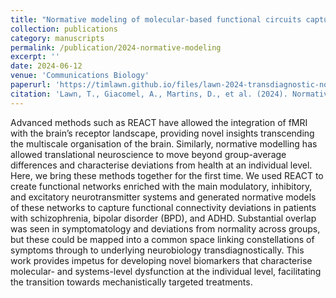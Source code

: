 ```yaml
---
title: "Normative modeling of molecular-based functional circuits captures clinical heterogeneity transdiagnostically in psychiatric patients"
collection: publications
category: manuscripts
permalink: /publication/2024-normative-modeling
excerpt: ''
date: 2024-06-12
venue: 'Communications Biology'
paperurl: 'https://timlawn.github.io/files/lawn-2024-transdiagnostic-normative-modeling.pdf'
citation: 'Lawn, T., Giacomel, A., Martins, D., et al. (2024). Normative modeling of molecular-based functional circuits captures clinical heterogeneity transdiagnostically in psychiatric patients. <i>Communications Biology</i>, 7, 728.'
---
```


Advanced methods such as REACT have allowed the integration of fMRI with the brain’s receptor landscape, providing novel insights transcending the multiscale organisation of the brain. Similarly, normative modelling has allowed translational neuroscience to move beyond group-average differences and characterise deviations from health at an individual level. Here, we bring these methods together for the first time. We used REACT to create functional networks enriched with the main modulatory, inhibitory, and excitatory neurotransmitter systems and generated normative models of these networks to capture functional connectivity deviations in patients with schizophrenia, bipolar disorder (BPD), and ADHD. Substantial overlap was seen in symptomatology and deviations from normality across groups, but these could be mapped into a common space linking constellations of symptoms through to underlying neurobiology transdiagnostically. This work provides impetus for developing novel biomarkers that characterise molecular- and systems-level dysfunction at the individual level, facilitating the transition towards mechanistically targeted treatments.

